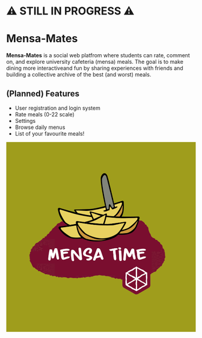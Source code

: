 # ⚠️ STILL IN PROGRESS ⚠️
# Mensa-Mates

**Mensa-Mates** is a social web platfrom where students can rate, comment on, and explore university cafeteria (mensa) meals.
The goal is to make dining more interactiveand fun by sharing experiences with friends and building a collective archive of the best (and worst) meals.

## (Planned) Features
- User registration and login system
- Rate meals (0-22 scale)
- Settings
- Browse daily menus
- List of your favourite meals!

![MensaMates Demo](media/image.gif)
